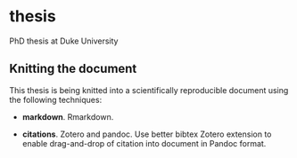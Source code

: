 thesis
======

PhD thesis at Duke University

## Knitting the document

This thesis is being knitted into a scientifically reproducible document using the following techniques:

- **markdown**. Rmarkdown.

- **citations**. Zotero and pandoc. Use better bibtex Zotero extension to enable drag-and-drop of citation into document in Pandoc format.
